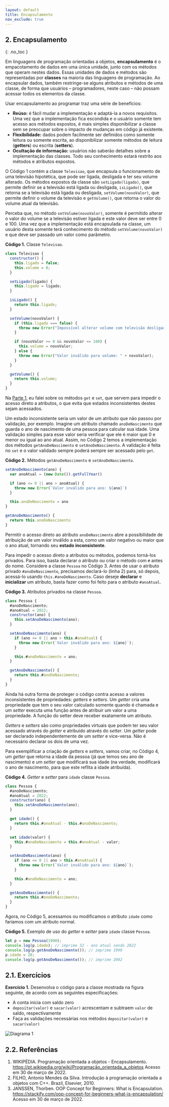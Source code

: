 ```yaml
---
layout: default
title: Encapsulamento
nav_exclude: true
---
```


## 2. Encapsulamento

{: .no_toc }

Em linguagens de programação orientadas a objetos, **encapsulamento** é o empacotamento de dados em uma única unidade, junto com os métodos que operam nestes dados. Essas unidades de dados e métodos são representadas por **classes** na maioria das linguagens de programação. Ao encapsular dados, também restringe-se alguns atributos e métodos de uma classe, de forma que usuários – programadores, neste caso – não possam acessar todos os elementos da classe.

Usar encapsulamento ao programar traz uma série de benefícios:

- **Reúso:** é fácil mudar a implementação e adaptá-la a novos requisitos. Uma vez que a implementação fica escondida e o usuário somente tem acesso aos métodos expostos, é mais simples disponibilizar a classe sem se preocupar sobre o impacto de mudanças em código já existente.
- **Flexibilidade:** dados podem facilmente ser definidos como somente leitura ou somente escrita, ao disponibilizar somente métodos de leitura (**getters**) ou escrita (**setters**).
- **Ocultação de informação:** usuários não saberão detalhes sobre a implementação das classes. Todo seu conhecimento estará restrito aos métodos e atributos expostos.

O Código 1 contém a classe `Televisao`, que encapsula o funcionamento de uma televisão hipotética, que pode ser ligada, desligada e ter seu volume alterado. Os métodos expostos da classe são `setLigado(ligado)`, que permite definir se a televisão está ligada ou desligada, `isLigado()`, que retorna se a televisão está ligada ou desligada, `setVolume(novoValor)`, que permite definir o volume da televisão e `getVolume()`, que retorna o valor do volume atual da televisão.

Perceba que, no método `setVolume(novoValor)`, somente é permitido alterar o valor do volume se a televisão estiver ligada e este valor deve ser entre 0 e 100. Uma vez que a implementação está encapsulada na classe, um usuário desta somente terá conhecimento do método `setVolume(novoValor)` e que deve ser passado um valor como parâmetro.

**Código 1.** Classe `Televisao`.

```javascript
class Televisao {
  constructor() {
    this.ligado = false;
    this.volume = 0;
  }

  setLigado(ligado) {
    this.ligado = ligado;
  }

  isLigado() {
    return this.ligado;
  }

  setVolume(novoValor) {
    if (this.ligado === false) {
      throw new Error("Impossível alterar volume com televisão desligada.");
    }

    if (novoValor >= 0 && novoValor <= 100) {
      this.volume = novoValor;
    } else {
      throw new Error("Valor inválido para volume: " + novoValor);
    }
  }

  getVolume() {
    return this.volume;
  }
}
```

Na [Parte 1](/content/poo/1-introducao.html), eu falei sobre os métodos `get` e `set`, que servem para impedir o acesso direto a atributos, o que evita que estados inconsistentes destes sejam acessados.

Um estado inconsistente seria um valor de um atributo que não passou por validação, por exemplo. Imagine um atributo chamado `anoDeNascimento` que guarda o ano de nascimento de uma pessoa para calcular sua idade. Uma validação simples para esse valor seria verificar que ele é maior que 0 e menor ou igual ao ano atual. Assim, no Código 2 temos a implementação dos métodos `getAnoDeNascimento` e `setAnoDeNascimento`. A validação é feita no `set` e o valor validado sempre poderá sempre ser acessado pelo `get`.

**Código 2.** Métodos `getAnoDeNascimento` e `setAnoDeNascimento`.

```javascript
setAnoDeNascimento(ano) {
  var anoAtual = (new Date()).getFullYear()

  if (ano <= 0 || ano > anoAtual) {
    throw new Error(`Valor inválido para ano: ${ano}`)
  }

  this.anoDeNascimento = ano
}

getAnoDeNascimento() {
  return this.anoDeNascimento
}
```

Permitir o acesso direto ao atributo `anoDeNascimento` abre a possibilidade de atribuição de um valor inválido a esta, como um valor negativo ou maior que o ano atual, tornando seu **estado inconsistente**.

Para impedir o acesso direto a atributos ou métodos, podemos torná-los privados. Para isso, basta declarar o atributo ou criar o método com `#` antes do nome. Considere a classe `Pessoa` no Código 3. Antes de usar o atributo privado `#anoDeNascimento`, precisamos declará-lo (linha 2) para, só depois, acessá-lo usando `this.#anoDeNascimento`. Caso deseje **declarar** e **inicializar** um atributo, basta fazer como foi feito para o atributo `#anoAtual`.

**Código 3.** Atributos privados na classe `Pessoa`.

```javascript
class Pessoa {
  #anoDeNascimento;
  #anoAtual = 2022;
  constructor(ano) {
    this.setAnoDeNascimento(ano);
  }

  setAnoDeNascimento(ano) {
    if (ano <= 0 || ano > this.#anoAtual) {
      throw new Error(`Valor inválido para ano: ${ano}`);
    }

    this.#anoDeNascimento = ano;
  }

  getAnoDeNascimento() {
    return this.#anoDeNascimento;
  }
}
```

Ainda há outra forma de proteger o código contra acesso a valores inconsistentes de propriedades: _getters_ e _setters_. Um _getter_ cria uma propriedade que tem o seu valor calculado somente quando é chamada e um _setter_ executa uma função antes de atribuir um valor a uma propriedade. A função do setter deve receber exatamente um atributo.

_Getters_ e _setters_ são como propriedades virtuais que podem ter seu valor acessado através do _getter_ e atribuído através do _setter_. Um _getter_ pode ser declarado independentemente de um _setter_ e vice-versa. Não é necessário declarar os dois de uma vez.

Para exemplificar a criação de _getters_ e _setters_, vamos criar, no Código 4, um _getter_ que retorna a idade da pessoa (já que temos seu ano de nascimento) e um _setter_ que modificará sua idade (na verdade, modificará o ano de nascimento, para que este reflita a idade atribuída).

**Código 4.** _Getter_ e _setter_ para `idade` classe `Pessoa`.

```javascript
class Pessoa {
  #anoDeNascimento;
  #anoAtual = 2022;
  constructor(ano) {
    this.setAnoDeNascimento(ano);
  }

  get idade() {
    return this.#anoAtual - this.#anoDeNascimento;
  }

  set idade(valor) {
    this.#anoDeNascimento = this.#anoAtual - valor;
  }

  setAnoDeNascimento(ano) {
    if (ano <= 0 || ano > this.#anoAtual) {
      throw new Error(`Valor inválido para ano: ${ano}`);
    }

    this.#anoDeNascimento = ano;
  }

  getAnoDeNascimento() {
    return this.#anoDeNascimento;
  }
}
```

Agora, no Código 5, acessamos ou modificamos o atributo `idade` como faríamos com um atributo normal.

**Código 5.** Exemplo de uso do _getter_ e _setter_ para `idade` classe `Pessoa`.

```javascript
let p = new Pessoa(1990);
console.log(p.idade); // imprime 32 - ano atual sendo 2022
console.log(p.getAnoDeNascimento()); // imprime 1990
p.idade = 20;
console.log(p.getAnoDeNascimento()); // imprime 2002
```

## 2.1. Exercícios

**Exercício 1.** Desenvolva o código para a classe mostrada na figura seguinte, de acordo com as seguintes especificações:

- A conta inicia com saldo zero
- `depositar(valor)` e `sacar(valor)` acrescentam e subtraem `valor` de saldo, respectivamente
- Faça as validações necessárias nos métodos `depositar(valor)` e `sacar(valor)`

![Diagrama 1](/content/images/classe6.svg "Diagrama 1")

## 2.2. Referências

1. WIKIPÉDIA. Programação orientada a objetos - Encapsulamento. <https://pt.wikipedia.org/wiki/Programação_orientada_a_objetos> Acesso em 30 de março de 2022.
2. FILHO, Antonio Mendes da Silva. Introdução à programação orientada a objetos com C++. Brazil, Elsevier, 2010.
3. JANSSEN, Thorben. OOP Concept for Beginners: What is Encapsulation. <https://stackify.com/oop-concept-for-beginners-what-is-encapsulation/> Acesso em 30 de março de 2022.
